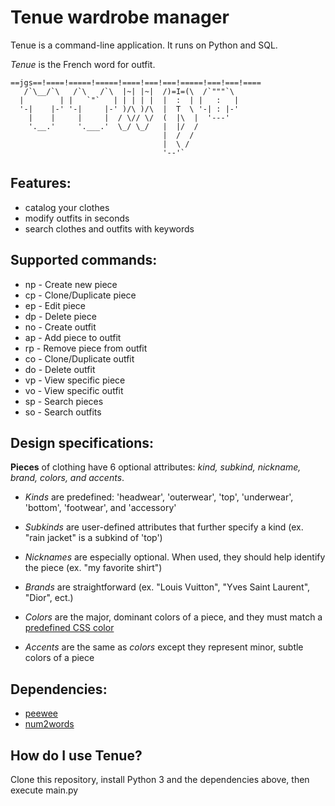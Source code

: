 # Tenue wardrobe manager

Tenue is a command-line application. It runs on Python and SQL.

*Tenue* is the French word for outfit.

    ==jgs==!====!=====!=====!====!===!===!=====!===!===!====
       /`\__/`\   /`\   /`\  |~| |~|  /)=I=(\  /`"""`\
      |        | |   `"`   | | | | |  |  :  | |   :   |
      '-|    |-' '-|     |-' )/\ )/\  |  T  \ '-| : |-'
        |    |     |     |  / \// \/  (  |\  |  '---'
        '.__.'     '.___.'  \_/ \_/   |  |/  /
                                      |  /  /
                                      |  \ /
                                      '--'`

## Features:
* catalog your clothes
* modify outfits in seconds
* search clothes and outfits with keywords

## Supported commands:
- np - Create new piece
- cp - Clone/Duplicate piece
- ep - Edit piece
- dp - Delete piece
- no - Create outfit
- ap - Add piece to outfit
- rp - Remove piece from outfit
- co - Clone/Duplicate outfit
- do - Delete outfit
- vp - View specific piece
- vo - View specific outfit
- sp - Search pieces
- so - Search outfits

## Design specifications:
**Pieces** of clothing have 6 optional attributes: *kind, subkind, nickname, brand, colors, and accents*.

- *Kinds* are predefined: 'headwear', 'outerwear', 'top', 'underwear', 'bottom', 'footwear', and 'accessory'

- *Subkinds* are user-defined attributes that further specify a kind (ex. "rain jacket" is a subkind of 'top')

- *Nicknames* are especially optional. When used, they should help identify the piece (ex. "my favorite shirt")

- *Brands* are straightforward (ex. "Louis Vuitton", "Yves Saint Laurent", "Dior", ect.)

- *Colors* are the major, dominant colors of a piece, and they must match a [predefined CSS color](https://matplotlib.org/3.1.0/_images/sphx_glr_named_colors_003.png) 

- *Accents* are the same as *colors* except they represent minor, subtle colors of a piece 

## Dependencies:
* [peewee](https://github.com/coleifer/peewee)
* [num2words](https://pypi.org/project/num2words/)

## How do I use Tenue?

Clone this repository, install Python 3 and the dependencies above, then execute main.py
